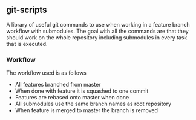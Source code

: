## git-scripts ##
A library of useful git commands to use when working in a feature branch workflow with submodules.
The goal with all the commands are that they should work on the whole repository including submodules in every task that is executed.

### Workflow ###
The workflow used is as follows
- All features branched from master
- When done with feature it is squashed to one commit
- Features are rebased onto master when done
- All submodules use the same branch names as root repository
- When feature is merged to master the branch is removed
